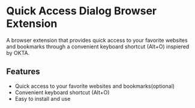 # Quick Access Dialog Browser Extension

A browser extension that provides quick access to your favorite websites and bookmarks through a convenient keyboard shortcut (Alt+O) inspiered by OKTA.

## Features

- Quick access to your favorite websites and bookmarks(optional)
- Convenient keyboard shortcut (Alt+O)
- Easy to install and use
